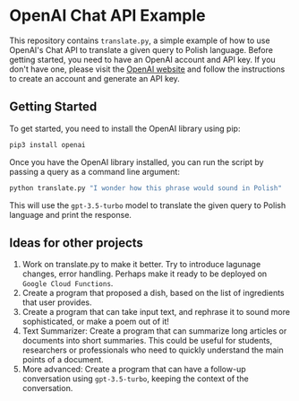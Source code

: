 # OpenAI Chat API Example

This repository contains `translate.py`, a simple example of how to use OpenAI's Chat API to translate a given query to Polish language. Before getting started, you need to have an OpenAI account and API key. If you don't have one, please visit the [OpenAI website](https://platform.openai.com/account/api-keys) and follow the instructions to create an account and generate an API key.

## Getting Started

To get started, you need to install the OpenAI library using pip:

```bash
pip3 install openai
```

Once you have the OpenAI library installed, you can run the script by passing a query as a command line argument:

```bash
python translate.py "I wonder how this phrase would sound in Polish"
```

This will use the `gpt-3.5-turbo` model to translate the given query to Polish language and print the response.

## Ideas for other projects

1. Work on translate.py to make it better. Try to introduce lagunage changes, error handling. Perhaps make it ready to be deployed on `Google Cloud Functions`.
2. Create a program that proposed a dish, based on the list of ingredients that user provides.
3. Create a program that can take input text, and rephrase it to sound more sophisticated, or make a poem out of it!
4. Text Summarizer: Create a program that can summarize long articles or documents into short summaries. This could be useful for students, researchers or professionals who need to quickly understand the main points of a document.
5. More advanced: Create a program that can have a follow-up conversation using `gpt-3.5-turbo`, keeping the context of the conversation. 
